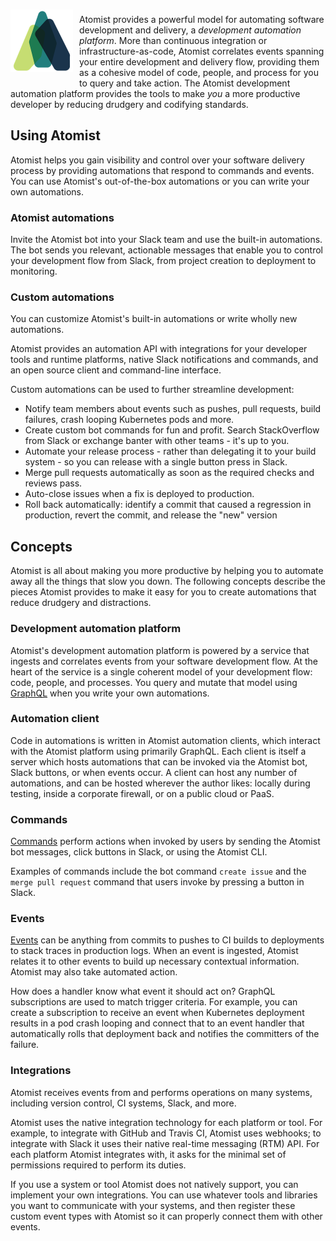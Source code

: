 <img style="float:left; margin-top:7px; margin-right:10px; margin-bottom:10px; margin-left:0px;" src="img/atomist-logo.png" height="100px" width="100px" alt="Atomist logo"/>

Atomist provides a powerful model for automating software development
and delivery, a _development automation platform_.  More than
continuous integration or infrastructure-as-code, Atomist correlates
events spanning your entire development and delivery flow, providing
them as a cohesive model of code, people, and process for you to query
and take action.  The Atomist development automation platform provides
the tools to make _you_ a more productive developer by reducing
drudgery and codifying standards.

## Using Atomist

Atomist helps you gain visibility and control over your software
delivery process by providing automations that respond to commands and
events.  You can use Atomist's out-of-the-box automations or you can
write your own automations.

### Atomist automations

Invite the Atomist bot into your Slack team and use the built-in
automations.  The bot sends you relevant, actionable messages that
enable you to control your development flow from Slack, from project
creation to deployment to monitoring.

### Custom automations

You can customize Atomist's built-in automations or write wholly new
automations.

Atomist provides an automation API with integrations for your
developer tools and runtime platforms, native Slack notifications and
commands, and an open source client and command-line interface.

Custom automations can be used to further streamline development:

-   Notify team members about events such as pushes, pull requests,
    build failures, crash looping Kubernetes pods and more.
-   Create custom bot commands for fun and profit. Search
    StackOverflow from Slack or exchange banter with other teams -
    it's up to you.
-   Automate your release process - rather than delegating it to your
    build system - so you can release with a single button press in
    Slack.
-   Merge pull requests automatically as soon as the required checks
    and reviews pass.
-   Auto-close issues when a fix is deployed to production.
-   Roll back automatically: identify a commit that caused a
    regression in production, revert the commit, and release the "new"
    version

## Concepts

Atomist is all about making you more productive by helping you to
automate away all the things that slow you down.  The following
concepts describe the pieces Atomist provides to make it easy for you
to create automations that reduce drudgery and distractions.

### Development automation platform

Atomist's development automation platform is powered by a service that
ingests and correlates events from your software development flow.  At
the heart of the service is a single coherent model of your
development flow: code, people, and processes.  You query and mutate
that model using [GraphQL][gql] when you write your own automations.

[gql]: http://graphql.org/ (GraphQL)

### Automation client

Code in automations is written in Atomist automation clients, which
interact with the Atomist platform using primarily GraphQL.  Each
client is itself a server which hosts automations that can be invoked
via the Atomist bot, Slack buttons, or when events occur.  A client
can host any number of automations, and can be hosted wherever the
author likes: locally during testing, inside a corporate firewall, or
on a public cloud or PaaS.

### Commands

[Commands][command] perform actions when invoked by users by sending
the Atomist bot messages, click buttons in Slack, or using the Atomist
CLI.

Examples of commands include the bot command `create issue` and the
`merge pull request` command that users invoke by pressing a button in
Slack.

[command]: automations/commands.md (Commands)

### Events

[Events][event] can be anything from commits to pushes to CI builds to
deployments to stack traces in production logs.  When an event is
ingested, Atomist relates it to other events to build up necessary
contextual information.  Atomist may also take automated action.

How does a handler know what event it should act on?  GraphQL
subscriptions are used to match trigger criteria.  For example, you
can create a subscription to receive an event when Kubernetes
deployment results in a pod crash looping and connect that to an event
handler that automatically rolls that deployment back and notifies the
committers of the failure.

[event]: automations/events.md (Events)

### Integrations

Atomist receives events from and performs operations on many systems,
including version control, CI systems, Slack, and more.

Atomist uses the native integration technology for each platform or
tool.  For example, to integrate with GitHub and Travis CI, Atomist
uses webhooks; to integrate with Slack it uses their native real-time
messaging (RTM) API.  For each platform Atomist integrates with, it
asks for the minimal set of permissions required to perform its
duties.

If you use a system or tool Atomist does not natively support, you can
implement your own integrations.  You can use whatever tools and
libraries you want to communicate with your systems, and then register
these custom event types with Atomist so it can properly connect them
with other events.
